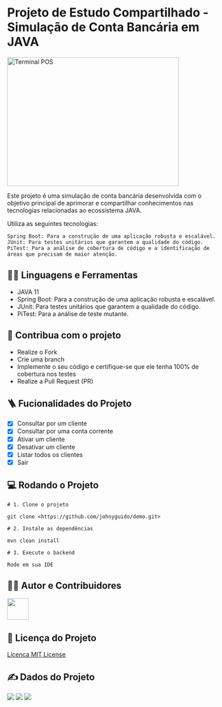 # Projeto de Estudo Compartilhado - Simulação de Conta Bancária em JAVA

<img src="https://img.freepik.com/fotos-gratis/close-up-de-cartoes-servindo-com-pos-terminal-isolado-no-fundo-branco-mao-de-familia-com-cartao-de-credito-e-terminal-bancario_1391-260.jpg?size=626&ext=jpg" width="400" height="300" align="center" alt="Terminal POS" />

Este projeto é uma simulação de conta bancária desenvolvida com o objetivo principal de aprimorar e compartilhar conhecimentos nas tecnologias relacionadas ao ecossistema JAVA. 

Utiliza as seguintes tecnologias:

    Spring Boot: Para a construção de uma aplicação robusta e escalável.
    JUnit: Para testes unitários que garantem a qualidade do código.
    PiTest: Para a análise de cobertura de código e a identificação de áreas que precisam de maior atenção.

## :man_mechanic: Linguagens e Ferramentas

- JAVA 11
- Spring Boot: Para a construção de uma aplicação robusta e escalável.
- JUnit: Para testes unitários que garantem a qualidade do código.
- PiTest: Para a análise de teste mutante.

## :triangular_flag_on_post: Contribua com o projeto

- Realize o Fork
- Crie uma branch
- Implemente o seu código e certifique-se que ele tenha 100% de cobertura nos testes
- Realize a Pull Request (PR)

## :ladder: Fucionalidades do Projeto

- [x] Consultar por um cliente
- [x] Consultar por uma conta corrente
- [x] Ativar um cliente
- [x] Desativar um cliente
- [x] Listar todos os clientes
- [x] Sair

## :computer: Rodando o Projeto

```shell
# 1. Clone o projeto

git clone <https://github.com/johnyguido/demo.git>

# 2. Instale as dependências

mvn clean install

# 3. Execute o backend

Rode em sua IDE

```

## :technologist: Autor e Contribuidores

<a href="https://github.com/johnyguido">
<img src="https://avatars.githubusercontent.com/u/66140410?v=4" width="50px" />
</a>

## :scroll: Licença do Projeto

[Licenca MIT License](http://creativecommons.org/licenses/by)

## :writing_hand: Dados do Projeto

<img src="https://img.shields.io/github/stars/johnyguido/demo?style=social">
<img src="https://img.shields.io/github/issues-pr-raw/johnyguido/demo?style=social">
<img src="https://img.shields.io/github/issues-closed/johnyguido/demo?style=social">
